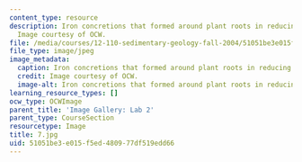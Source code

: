 ```yaml
---
content_type: resource
description: Iron concretions that formed around plant roots in reducing conditions.
  Image courtesy of OCW.
file: /media/courses/12-110-sedimentary-geology-fall-2004/51051be3e015f5ed480977df519edd66_7.jpg
file_type: image/jpeg
image_metadata:
  caption: Iron concretions that formed around plant roots in reducing conditions.
  credit: Image courtesy of OCW.
  image-alt: Iron concretions that formed around plant roots in reducing conditions.
learning_resource_types: []
ocw_type: OCWImage
parent_title: 'Image Gallery: Lab 2'
parent_type: CourseSection
resourcetype: Image
title: 7.jpg
uid: 51051be3-e015-f5ed-4809-77df519edd66
---
```


